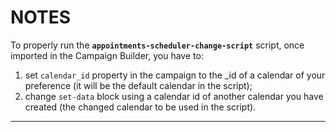 # NOTES

To properly run the **`appointments-scheduler-change-script`** script, once imported in the Campaign Builder, you have to:

1. set `calendar_id` property in the campaign to the _id of a calendar of your preference (it will be the default calendar in the script);
2. change `set-data` block using a calendar id of another calendar you have created (the changed calendar to be used in the script).

---
